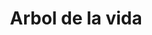 ---
title: Arbol de la vida
date: 
draft: false

# descripcion
description : Arbol de la vida

materials: Plata 925

color: Plateado

dimensions: 1,8cm (diametro)

code: 02-13-0113

type: "Dijes"

categories: []

price: $2.440,00

price_eftvo: $2.075,00

# Images
# first image will be shown in the product page
images:
  # - image: "images/path_to_image"
  # La ubicacion de las imagenes es imagenes/Dijes/Dijes.Microcubic/02-13-0113-arbol-de-la-vida
  - image: "./images/dijes/microcubic/02-13-0113-arbol-de-la-vida_a.JPG"
  - image: "./images/dijes/microcubic/02-13-0113-arbol-de-la-vida_b.JPG"
---